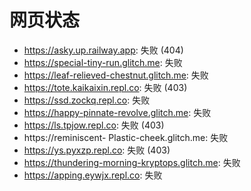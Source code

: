 # 网页状态
- https://asky.up.railway.app: 失败 (404)
- https://special-tiny-run.glitch.me: 失败
- https://leaf-relieved-chestnut.glitch.me: 失败
- https://tote.kaikaixin.repl.co: 失败 (403)
- https://ssd.zockq.repl.co: 失败
- https://happy-pinnate-revolve.glitch.me: 失败
- https://ls.tpjow.repl.co: 失败 (403)
- https://reminiscent- Plastic-cheek.glitch.me: 失败
- https://ys.pyxzp.repl.co: 失败 (403)
- https://thundering-morning-kryptops.glitch.me: 失败
- https://apping.eywjx.repl.co: 失败
